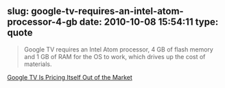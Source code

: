 slug: google-tv-requires-an-intel-atom-processor-4-gb
date: 2010-10-08 15:54:11
type: quote
---

> Google TV requires an Intel Atom processor, 4 GB of flash memory and 1 GB of RAM for the OS to work, which drives up the cost of materials.

[Google TV Is Pricing Itself Out of the Market](http://newteevee.com/2010/10/07/google-tv-is-pricing-itself-out-of-the-market/)
